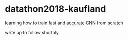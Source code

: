# datathon2018-kaufland
learning how to train fast and accurate CNN from scratch

write up to follow shorthly

